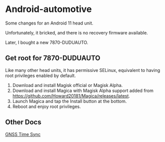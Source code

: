 # Android-automotive

Some changes for an Android 11 head unit.

Unfortunately, it bricked, and there is no recovery firmware available.

Later, I bought a new 7870-DUDUAUTO.

## Get root for 7870-DUDUAUTO

Like many other head units, it has permissive SELinux, equivalent to having root privileges enabled by default.

1. Download and install Magisk official or Magisk Alpha.
2. Download and install Magica with Magisk Alpha support added from <https://github.com/Howard20181/Magica/releases/latest>.
3. Launch Magica and tap the Install button at the bottom.
4. Reboot and enjoy root privileges.

## Other Docs

[GNSS Time Sync](product/overlay/GNSSTimeOverlay/README.md)
